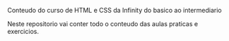 Conteudo do curso de HTML e CSS da Infinity do basico ao intermediario

Neste repositorio vai conter todo o conteudo das aulas praticas e exercicios.
